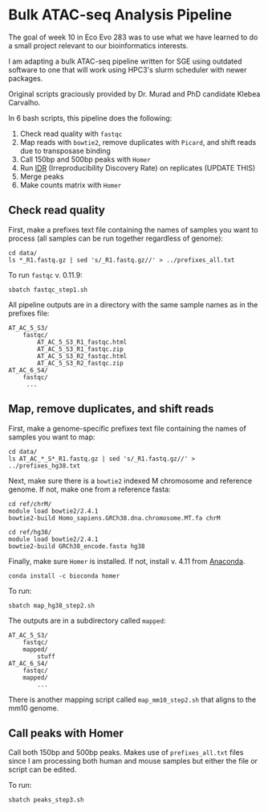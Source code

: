 # Bulk ATAC-seq Analysis Pipeline
The goal of week 10 in Eco Evo 283 was to use what we have learned to do a small project relevant to our bioinformatics interests. 

I am adapting a bulk ATAC-seq pipeline written for SGE using outdated software to one that will work using HPC3's slurm scheduler with newer packages.

Original scripts graciously provided by Dr. Murad and PhD candidate Klebea Carvalho.

In 6 bash scripts, this pipeline does the following:
1) Check read quality with `fastqc`
2) Map reads with `bowtie2`, remove duplicates with `Picard`, and shift reads due to transposase binding
3) Call 150bp and 500bp peaks with `Homer`
4) Run [IDR](https://github.com/karmel/homer-idr) (Irreproducibility Discovery Rate) on replicates (UPDATE THIS)
5) Merge peaks
6) Make counts matrix with `Homer`


## Check read quality
First, make a prefixes text file containing the names of samples you want to process (all samples can be run together regardless of genome):
```
cd data/
ls *_R1.fastq.gz | sed 's/_R1.fastq.gz//' > ../prefixes_all.txt
```

To run `fastqc` v. 0.11.9:
```
sbatch fastqc_step1.sh
```

All pipeline outputs are in a directory with the same sample names as in the prefixes file:
```
AT_AC_5_S3/
    fastqc/
        AT_AC_5_S3_R1_fastqc.html
        AT_AC_5_S3_R1_fastqc.zip
        AT_AC_5_S3_R2_fastqc.html
        AT_AC_5_S3_R2_fastqc.zip
AT_AC_6_S4/
    fastqc/
     ...     
```

## Map, remove duplicates, and shift reads
First, make a genome-specific prefixes text file containing the names of samples you want to map:
```
cd data/
ls AT_AC_*_S*_R1.fastq.gz | sed 's/_R1.fastq.gz//' > ../prefixes_hg38.txt
```

Next, make sure there is a `bowtie2` indexed M chromosome and reference genome. If not, make one from a reference fasta:
```
cd ref/chrM/
module load bowtie2/2.4.1
bowtie2-build Homo_sapiens.GRCh38.dna.chromosome.MT.fa chrM
```

```
cd ref/hg38/
module load bowtie2/2.4.1
bowtie2-build GRCh38_encode.fasta hg38
```

Finally, make sure `Homer` is installed. If not, install v. 4.11 from [Anaconda](https://anaconda.org/bioconda/homer). 
```
conda install -c bioconda homer
```

To run:
```
sbatch map_hg38_step2.sh
```

The outputs are in a subdirectory called `mapped`:
```
AT_AC_5_S3/
    fastqc/
    mapped/
        stuff
AT_AC_6_S4/
    fastqc/
    mapped/
        ...
```

There is another mapping script called `map_mm10_step2.sh` that aligns to the mm10 genome.

## Call peaks with Homer
Call both 150bp and 500bp peaks. Makes use of `prefixes_all.txt` files since I am processing both human and mouse samples but either the file or script can be edited.

To run:
```
sbatch peaks_step3.sh
```
